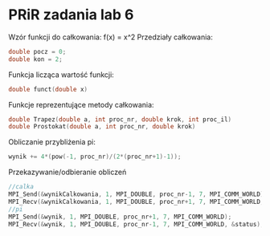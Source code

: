 # PRiR zadania lab 6
Wzór funkcji do całkowania: f(x) = x^2
Przedziały całkowania: 
```cpp
double pocz = 0;
double kon = 2;
```
Funkcja licząca wartość funkcji:
```cpp
double funct(double x)
```
Funkcje reprezentujące metody całkowania:
```cpp
double Trapez(double a, int proc_nr, double krok, int proc_il)
double Prostokat(double a, int proc_nr, double krok)
```
Obliczanie przybliżenia pi:
```cpp
wynik += 4*(pow(-1, proc_nr)/(2*(proc_nr+1)-1));
```
Przekazywanie/odbieranie obliczeń
```cpp
//calka
MPI_Send(&wynikCalkowania, 1, MPI_DOUBLE, proc_nr-1, 7, MPI_COMM_WORLD);
MPI_Recv(&wynikCalkowania, 1, MPI_DOUBLE, proc_nr+1, 7, MPI_COMM_WORLD, &status);
//pi
MPI_Send(&wynik, 1, MPI_DOUBLE, proc_nr+1, 7, MPI_COMM_WORLD);
MPI_Recv(&wynik, 1, MPI_DOUBLE, proc_nr-1, 7, MPI_COMM_WORLD, &status);
```
